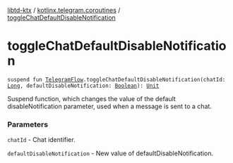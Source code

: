 [libtd-ktx](../index.md) / [kotlinx.telegram.coroutines](index.md) / [toggleChatDefaultDisableNotification](./toggle-chat-default-disable-notification.md)

# toggleChatDefaultDisableNotification

`suspend fun `[`TelegramFlow`](../kotlinx.telegram.core/-telegram-flow/index.md)`.toggleChatDefaultDisableNotification(chatId: `[`Long`](https://kotlinlang.org/api/latest/jvm/stdlib/kotlin/-long/index.html)`, defaultDisableNotification: `[`Boolean`](https://kotlinlang.org/api/latest/jvm/stdlib/kotlin/-boolean/index.html)`): `[`Unit`](https://kotlinlang.org/api/latest/jvm/stdlib/kotlin/-unit/index.html)

Suspend function, which changes the value of the default disableNotification parameter, used when
a message is sent to a chat.

### Parameters

`chatId` - Chat identifier.

`defaultDisableNotification` - New value of defaultDisableNotification.